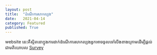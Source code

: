 ```yaml
---
layout: post
title:  "ដំណើការសាកល្បង"
date:   2021-04-14
category: Featured
published: True
---
```

website នេះគឺស្ថិតនោក្នុងការដាក់ដំណើការសាកល្បងអ្នកអាចចូលទៅលីងខាងក្រោមដើម្បីផ្តល់ជាមតិយោបល
<a href="https://docs.google.com/forms/d/1CrfYcnAAnI6fCnkTg5mZodK5Z_2S3FmsduAvG1Xj8m0/edit?fbclid=IwAR0M2uY9ToP0y89YL0MXal1foEn0Y5HM5Wt7g1Z_9sNioMDu8hcfrWxExoI">Survey</a>
